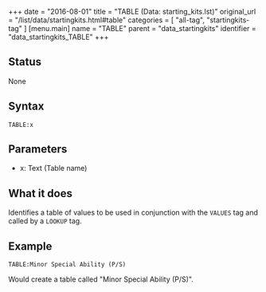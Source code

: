 +++
date = "2016-08-01"
title = "TABLE (Data: starting_kits.lst)"
original_url = "/list/data/startingkits.html#table"
categories = [ "all-tag", "startingkits-tag" ]
[menu.main]
    name = "TABLE"
    parent = "data_startingkits"
    identifier = "data_startingkits_TABLE"
+++

## Status

None

## Syntax

`TABLE:x`

## Parameters

-   x: Text (Table name)



What it does
------------

Identifies a table of values to be used in conjunction with the `VALUES`
tag and called by a `LOOKUP` tag.

Example
-------

`TABLE:Minor Special Ability (P/S)`

Would create a table called "Minor Special Ability (P/S)".

